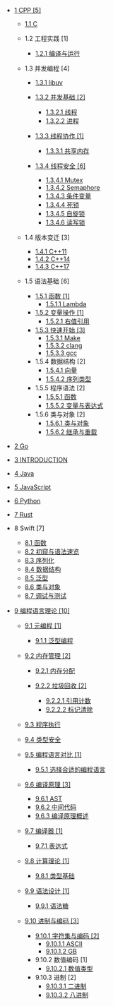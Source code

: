   - [1 CPP [5]](/CPP/README.md)
    - [1.1 C](/CPP/C/README.md)
      
    - 1.2 工程实践 [1]
      - [1.2.1 编译与运行](/CPP/工程实践/编译与运行/README.md)
        
    - 1.3 并发编程 [4]
      - [1.3.1 libuv](/CPP/并发编程/libuv/README.md)
        
      - [1.3.2 并发基础 [2]](/CPP/并发编程/并发基础/README.md)
        - [1.3.2.1 线程](/CPP/并发编程/并发基础/线程.md)
        - [1.3.2.2 进程](/CPP/并发编程/并发基础/进程.md)
      - [1.3.3 线程协作 [1]](/CPP/并发编程/线程协作/README.md)
        - [1.3.3.1 共享内存](/CPP/并发编程/线程协作/共享内存.md)
      - [1.3.4 线程安全 [6]](/CPP/并发编程/线程安全/README.md)
        - [1.3.4.1 Mutex](/CPP/并发编程/线程安全/Mutex.md)
        - [1.3.4.2 Semaphore](/CPP/并发编程/线程安全/Semaphore.md)
        - [1.3.4.3 条件变量](/CPP/并发编程/线程安全/条件变量.md)
        - [1.3.4.4 死锁](/CPP/并发编程/线程安全/死锁.md)
        - [1.3.4.5 自旋锁](/CPP/并发编程/线程安全/自旋锁.md)
        - [1.3.4.6 读写锁](/CPP/并发编程/线程安全/读写锁.md)
    - 1.4 版本变迁 [3]
      - [1.4.1 C++11](/CPP/版本变迁/C++11.md)
      - [1.4.2 C++14](/CPP/版本变迁/C++14.md)
      - [1.4.3 C++17](/CPP/版本变迁/C++17.md)
    - 1.5 语法基础 [6]
      - [1.5.1 函数 [1]](/CPP/语法基础/函数/README.md)
        - [1.5.1.1 Lambda](/CPP/语法基础/函数/Lambda.md)
      - [1.5.2 变量操作 [1]](/CPP/语法基础/变量操作/README.md)
        - [1.5.2.1 右值引用](/CPP/语法基础/变量操作/右值引用.md)
      - [1.5.3 快速开始 [3]](/CPP/语法基础/快速开始/README.md)
        - [1.5.3.1 Make](/CPP/语法基础/快速开始/Make.md)
        - [1.5.3.2 clang](/CPP/语法基础/快速开始/clang.md)
        - [1.5.3.3 gcc](/CPP/语法基础/快速开始/gcc.md)
      - 1.5.4 数据结构 [2]
        - [1.5.4.1 向量](/CPP/语法基础/数据结构/向量.md)
        - [1.5.4.2 序列类型](/CPP/语法基础/数据结构/序列类型.md)
      - 1.5.5 程序语法 [2]
        - [1.5.5.1 函数](/CPP/语法基础/程序语法/函数.md)
        - [1.5.5.2 变量与表达式](/CPP/语法基础/程序语法/变量与表达式.md)
      - 1.5.6 类与对象 [2]
        - [1.5.6.1 类与对象](/CPP/语法基础/类与对象/类与对象.md)
        - [1.5.6.2 继承与重载](/CPP/语法基础/类与对象/继承与重载.md)
  - [2 Go](/Go/README.md)
    
  - [3 INTRODUCTION](/INTRODUCTION.md)
  - [4 Java](/Java/README.md)
    
  - [5 JavaScript](/JavaScript/README.md)
    
  - [6 Python](/Python/README.md)
    
  - [7 Rust](/Rust/README.md)
    
  - 8 Swift [7]
    - [8.1 函数](/Swift/函数.md)
    - [8.2 初窥与语法速览](/Swift/初窥与语法速览.md)
    - [8.3 序列化](/Swift/序列化.md)
    - [8.4 数据结构](/Swift/数据结构.md)
    - [8.5 泛型](/Swift/泛型.md)
    - [8.6 类与对象](/Swift/类与对象.md)
    - [8.7 调试与测试](/Swift/调试与测试.md)
  - [9 编程语言理论 [10]](/编程语言理论/README.md)
    - [9.1 元编程 [1]](/编程语言理论/元编程/README.md)
      - [9.1.1 泛型编程](/编程语言理论/元编程/泛型编程.md)
    - [9.2 内存管理 [2]](/编程语言理论/内存管理/README.md)
      - [9.2.1 内存分配](/编程语言理论/内存管理/内存分配/README.md)
        
      - [9.2.2 垃圾回收 [2]](/编程语言理论/内存管理/垃圾回收/README.md)
        - [9.2.2.1 引用计数](/编程语言理论/内存管理/垃圾回收/引用计数.md)
        - [9.2.2.2 标记清除](/编程语言理论/内存管理/垃圾回收/标记清除.md)
    - [9.3 程序执行](/编程语言理论/程序执行/README.md)
      
    - [9.4 类型安全](/编程语言理论/类型安全/README.md)
      
    - [9.5 编程语言对比 [1]](/编程语言理论/编程语言对比/README.md)
      - [9.5.1 选择合适的编程语言](/编程语言理论/编程语言对比/选择合适的编程语言.md)
    - [9.6 编译原理 [3]](/编程语言理论/编译原理/README.md)
      - [9.6.1 AST](/编程语言理论/编译原理/AST.md)
      - [9.6.2 中间代码](/编程语言理论/编译原理/中间代码.md)
      - [9.6.3 编译原理概述](/编程语言理论/编译原理/编译原理概述.md)
    - [9.7 编译器 [1]](/编程语言理论/编译器/README.md)
      - [9.7.1 表达式](/编程语言理论/编译器/表达式.md)
    - [9.8 计算理论 [1]](/编程语言理论/计算理论/README.md)
      - [9.8.1 类型基础](/编程语言理论/计算理论/类型基础.md)
    - [9.9 语法设计 [1]](/编程语言理论/语法设计/README.md)
      - [9.9.1 语法糖](/编程语言理论/语法设计/语法糖.md)
    - [9.10 进制与编码 [3]](/编程语言理论/进制与编码/README.md)
      - [9.10.1 字符集与编码 [2]](/编程语言理论/进制与编码/字符集与编码/README.md)
        - [9.10.1.1 ASCII](/编程语言理论/进制与编码/字符集与编码/ASCII.md)
        - [9.10.1.2 GB](/编程语言理论/进制与编码/字符集与编码/GB.md)
      - 9.10.2 数值编码 [1]
        - [9.10.2.1 数值类型](/编程语言理论/进制与编码/数值编码/数值类型.md)
      - 9.10.3 进制 [2]
        - [9.10.3.1 二进制](/编程语言理论/进制与编码/进制/二进制.md)
        - [9.10.3.2 八进制](/编程语言理论/进制与编码/进制/八进制.md)